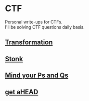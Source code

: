 # CTF

Personal write-ups for CTFs. <br>
I'll be solving CTF questions daily basis.

## [Transformation](../CTF/CTF/picoCTF/pico_Transformation)

## [Stonk](../CTF/picoCTF/pico_stonk)

## [Mind your Ps and Qs](../CTF/picoCTF/pico_Mind_your_Ps_and_Qs)

## [get aHEAD](../CTF/picoCTF/pico_get_aHEAD)

<!-- ## [](../CTF/) -->

